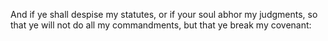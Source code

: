 And if ye shall despise my statutes, or if your soul abhor my judgments, so that ye will not do all my commandments, but that ye break my covenant:
